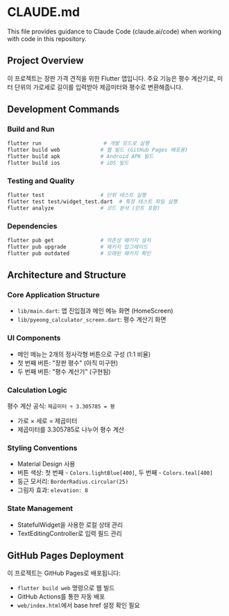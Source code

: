 # CLAUDE.md

This file provides guidance to Claude Code (claude.ai/code) when working with code in this repository.

## Project Overview

이 프로젝트는 장판 가격 견적을 위한 Flutter 앱입니다. 주요 기능은 평수 계산기로, 미터 단위의 가로세로 길이를 입력받아 제곱미터와 평수로 변환해줍니다.

## Development Commands

### Build and Run
```bash
flutter run                    # 개발 모드로 실행
flutter build web             # 웹 빌드 (GitHub Pages 배포용)
flutter build apk             # Android APK 빌드
flutter build ios             # iOS 빌드
```

### Testing and Quality
```bash
flutter test                  # 단위 테스트 실행
flutter test test/widget_test.dart  # 특정 테스트 파일 실행
flutter analyze               # 코드 분석 (린트 포함)
```

### Dependencies
```bash
flutter pub get               # 의존성 패키지 설치
flutter pub upgrade           # 패키지 업그레이드
flutter pub outdated          # 오래된 패키지 확인
```

## Architecture and Structure

### Core Application Structure
- `lib/main.dart`: 앱 진입점과 메인 메뉴 화면 (HomeScreen)
- `lib/pyeong_calculator_screen.dart`: 평수 계산기 화면

### UI Components
- 메인 메뉴는 2개의 정사각형 버튼으로 구성 (1:1 비율)
- 첫 번째 버튼: "장판 평수" (아직 미구현)
- 두 번째 버튼: "평수 계산기" (구현됨)

### Calculation Logic
평수 계산 공식: `제곱미터 ÷ 3.305785 = 평`
- 가로 × 세로 = 제곱미터
- 제곱미터를 3.305785로 나누어 평수 계산

### Styling Conventions
- Material Design 사용
- 버튼 색상: 첫 번째 - `Colors.lightBlue[400]`, 두 번째 - `Colors.teal[400]`
- 둥근 모서리: `BorderRadius.circular(25)`
- 그림자 효과: `elevation: 8`

### State Management
- StatefulWidget을 사용한 로컬 상태 관리
- TextEditingController로 입력 필드 관리

## GitHub Pages Deployment

이 프로젝트는 GitHub Pages로 배포됩니다:
- `flutter build web` 명령으로 웹 빌드
- GitHub Actions를 통한 자동 배포
- `web/index.html`에서 base href 설정 확인 필요
